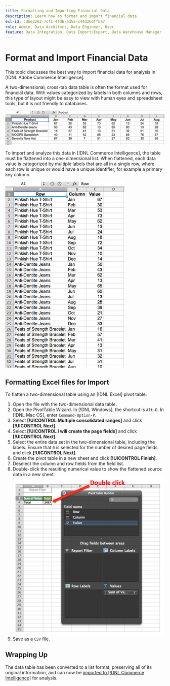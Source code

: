 ```yaml
---
title: Formatting and Importing Financial Data
description: Learn how to format and import financial data.
exl-id: cdbed262-7cf1-4fd6-ad5a-c44d26dffba7
role: Admin, Data Architect, Data Engineer, User
feature: Data Integration, Data Import/Export, Data Warehouse Manager
---
```

# Format and Import Financial Data

This topic discusses the best way to import financial data for analysis in [!DNL Adobe Commerce Intelligence].

A two-dimensional, cross-tab data table is often the format used for financial data. With values categorized by labels in both columns and rows, this type of layout might be easy to view with human eyes and spreadsheet tools, but it is not friendly to databases.

![](../../mbi/assets/crosstab.png)

To import and analyze this data in [!DNL Commerce Intelligence], the table must be flattened into a one-dimensional list. When flattened, each data value is categorized by multiple labels that are all in a single row, where each row is unique or would have a unique identifier, for example a primary key column.

![](../../mbi/assets/flattened.png)

## Formatting Excel files for Import

To flatten a two-dimensional table using an [!DNL Excel] pivot table:

1. Open the file with the two-dimensional data table.
1. Open the PivotTable Wizard. In [!DNL Windows], the shortcut is `Alt-D`. In [!DNL Mac OS], enter `Command-Option-P`.
1. Select **[!UICONTROL Multiple consolidated ranges]** and click **[!UICONTROL Next]**.
1. Select **[!UICONTROL I will create the page fields]** and click **[!UICONTROL Next]**.
1. Select the entire data set in the two-dimensional table, including the labels. Ensure that `0` is selected for the number of desired page fields and click **[!UICONTROL Next]**.
1. Create the pivot table in a new sheet and click **[!UICONTROL Finish]**.
1. Deselect the column and row fields from the field list.
1. Double-click the resulting numerical value to show the flattened source data in a new sheet.
    ![](../../mbi/assets/pivot-table-double-click.png)
1. Save as a `CSV` file.

## Wrapping Up

The data table has been converted to a list format, preserving all of its original information, and can now be [imported to [!DNL Commerce Intelligence]](../data-analyst/importing-data/connecting-data/using-file-uploader.md) for analysis.
